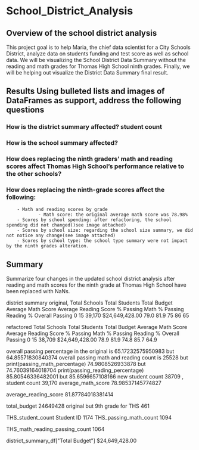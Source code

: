 # School_District_Analysis
## Overview of the school district analysis
This project goal is to help Maria, the chief data scientist for a City Schools District, analyze data on students funding and test score as well as school data. We will be visualizing the School District Data Summary without the reading and math grades for Thomas High School ninth grades. Finally, we will be helping out visualize the District Data Summary final result. 
## Results Using bulleted lists and images of DataFrames as support, address the following questions
### How is the district summary affected? student count
### How is the school summary affected?
### How does replacing the ninth graders’ math and reading scores affect Thomas High School’s performance relative to the other schools?
### How does replacing the ninth-grade scores affect the following:
        - Math and reading scores by grade
                - Math score: the original average math score was 78.98%
        - Scores by school spending: after refactoring, the school spending did not changed()see image attached)
        - Scores by school size: regarding the school size summary, we did not notice any change(see image attached)
        - Scores by school type: the school type summary were not impact by the ninth grades alteration. 
## Summary
Summarize four changes in the updated school district analysis after reading and math scores for the ninth grade at Thomas High School have been replaced with NaNs.

district summary original, 
Total Schools	Total Students	Total Budget	Average Math Score	Average Reading Score	% Passing Math	% Passing Reading	% Overall Passing
0	15	39,170	$24,649,428.00	79.0	81.9	75	86	65

refactored 
Total Schools	Total Students	Total Budget	Average Math Score	Average Reading Score	% Passing Math	% Passing Reading	% Overall Passing
0	15	38,709	$24,649,428.00	78.9	81.9	74.8	85.7	64.9

overall passing percentage in the original is 65.17232575950983 but 64.85571830840374
overall passing math and reading  count is 25528 but
print(passing_math_percentage) 74.9808526933878 but 74.76039164018704
print(passing_reading_percentage) 85.80546336482001 but 85.6596657108166
new student count 38709 , student count 39,170
average_math_score 78.98537145774827

average_reading_score 81.87784018381414

total_budget 24649428 original but
9th grade for THS 461

THS_student_count Student ID    1174
THS_passing_math_count 1094

THS_math_reading_passing_count 1064

district_summary_df["Total Budget"]  $24,649,428.00
